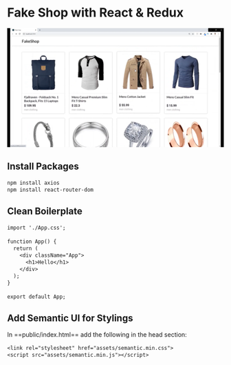 # Fake Shop with React & Redux

![](assets/img1.png)


## Install Packages
```
npm install axios
npm install react-router-dom
```

## Clean Boilerplate
```
import './App.css';

function App() {
  return (
    <div className="App">
      <h1>Hello</h1>
    </div>
  );
}

export default App;
```

## Add Semantic UI for Stylings
In ==public/index.html== add the following in the head section:
```
<link rel="stylesheet" href="assets/semantic.min.css">
<script src="assets/semantic.min.js"></script>
```

